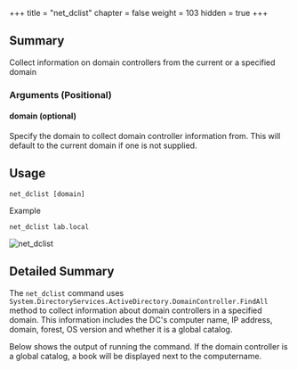 +++
title = "net_dclist"
chapter = false
weight = 103
hidden = true
+++

## Summary
Collect information on domain controllers from the current or a specified domain

### Arguments (Positional)
#### domain (optional)
Specify the domain to collect domain controller information from. This will default to the current domain if one is not supplied.

## Usage
```
net_dclist [domain]
```
Example
```
net_dclist lab.local
```
![net_dclist](../images/net_dclist.png)

## Detailed Summary
The `net_dclist` command uses `System.DirectoryServices.ActiveDirectory.DomainController.FindAll` method to collect information about domain controllers in a specified domain. This information includes the DC's computer name, IP address, domain, forest, OS version and whether it is a global catalog.

Below shows the output of running the command. If the domain controller is a global catalog, a book will be displayed next to the computername.